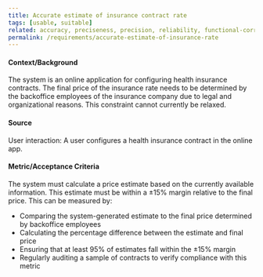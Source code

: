 ```yaml
---
title: Accurate estimate of insurance contract rate
tags: [usable, suitable]
related: accuracy, preciseness, precision, reliability, functional-correctness, interaction-capability
permalink: /requirements/accurate-estimate-of-insurance-rate
---
```


<div class="quality-requirement" markdown="1">

#### Context/Background

The system is an online application for configuring health insurance contracts.
The final price of the insurance rate needs to be determined by the backoffice employees of the insurance company due to legal and organizational reasons.
This constraint cannot currently be relaxed.

#### Source

User interaction: A user configures a health insurance contract in the online app.

#### Metric/Acceptance Criteria

The system must calculate a price estimate based on the currently available information.
This estimate must be within a ±15% margin relative to the final price.
This can be measured by:
* Comparing the system-generated estimate to the final price determined by backoffice employees
* Calculating the percentage difference between the estimate and final price
* Ensuring that at least 95% of estimates fall within the ±15% margin
* Regularly auditing a sample of contracts to verify compliance with this metric
</div><br>







